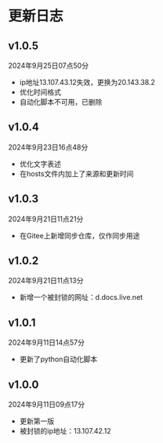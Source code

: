 # 更新日志

## v1.0.5

2024年9月25日07点50分

- ip地址13.107.43.12失效，更换为20.143.38.2
- 优化时间格式
- 自动化脚本不可用，已删除

## v1.0.4

2024年9月23日16点48分

- 优化文字表述
- 在hosts文件内加上了来源和更新时间

## v1.0.3

2024年9月21日11点21分

- 在Gitee上新增同步仓库，仅作同步用途

## v1.0.2

2024年9月21日11点13分

- 新增一个被封锁的网址：d.docs.live.net

## v1.0.1

2024年9月11日14点57分

- 更新了python自动化脚本

## v1.0.0

2024年9月11日09点17分

- 更新第一版
- 被封锁的ip地址：13.107.42.12